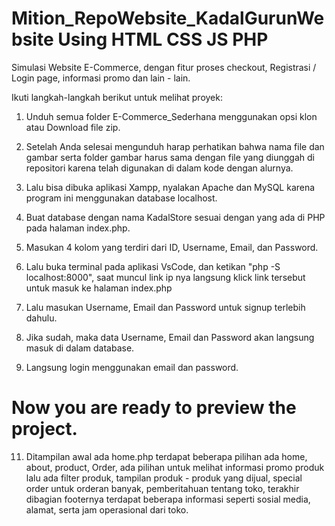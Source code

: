 # Mition_RepoWebsite_KadalGurunWebsite Using HTML CSS JS PHP
Simulasi Website E-Commerce, dengan fitur proses checkout, Registrasi / Login page, informasi promo dan lain - lain.

Ikuti langkah-langkah berikut untuk melihat proyek:
1. Unduh semua folder E-Commerce_Sederhana menggunakan opsi klon atau Download file zip.

2. Setelah Anda selesai mengunduh harap perhatikan bahwa nama file dan gambar serta folder gambar harus sama dengan file yang diunggah di repositori karena telah digunakan di dalam kode dengan alurnya.

3. Lalu bisa dibuka aplikasi Xampp, nyalakan Apache dan MySQL karena program ini menggunakan database localhost.

4. Buat database dengan nama KadalStore sesuai dengan yang ada di PHP pada halaman index.php.

5. Masukan 4 kolom yang terdiri dari ID, Username, Email, dan Password.

6. Lalu buka terminal pada aplikasi VsCode, dan ketikan "php -S localhost:8000", saat muncul link ip nya langsung klick link tersebut untuk masuk ke halaman index.php

7. Lalu masukan Username, Email dan Password untuk signup terlebih dahulu.

8. Jika sudah, maka data Username, Email dan Password akan langsung masuk di dalam database.

9. Langsung login menggunakan email dan password.

# Now you are ready to preview the project.

11. Ditampilan awal ada home.php terdapat beberapa pilihan ada home, about, product, Order, ada pilihan untuk melihat informasi promo produk lalu ada filter produk, tampilan produk - produk yang dijual, special order untuk orderan banyak, pemberitahuan tentang toko, terakhir dibagian footernya terdapat beberapa informasi seperti sosial media, alamat, serta jam operasional dari toko.

